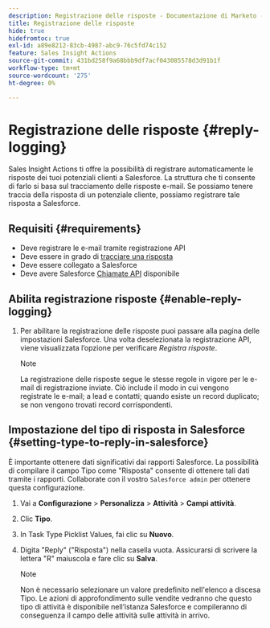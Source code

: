 ```yaml
---
description: Registrazione delle risposte - Documentazione di Marketo - Documentazione del prodotto
title: Registrazione delle risposte
hide: true
hidefromtoc: true
exl-id: a89e8212-83cb-4987-abc9-76c5fd74c152
feature: Sales Insight Actions
source-git-commit: 431bd258f9a68bbb9df7acf043085578d3d91b1f
workflow-type: tm+mt
source-wordcount: '275'
ht-degree: 0%

---
```


# Registrazione delle risposte {#reply-logging}

Sales Insight Actions ti offre la possibilità di registrare automaticamente le risposte dei tuoi potenziali clienti a Salesforce. La struttura che ti consente di farlo si basa sul tracciamento delle risposte e-mail. Se possiamo tenere traccia della risposta di un potenziale cliente, possiamo registrare tale risposta a Salesforce.

## Requisiti {#requirements}

* Deve registrare le e-mail tramite registrazione API
* Deve essere in grado di [tracciare una risposta](/help/marketo/product-docs/marketo-sales-insight/actions/send-a-sales-email/email-tracking-overview.md#how-reply-tracking-works)
* Deve essere collegato a Salesforce
* Deve avere Salesforce [Chiamate API](https://developer.salesforce.com/docs/atlas.en-us.salesforce_app_limits_cheatsheet.meta/salesforce_app_limits_cheatsheet/salesforce_app_limits_platform_api.htm) disponibile

## Abilita registrazione risposte {#enable-reply-logging}

1. Per abilitare la registrazione delle risposte puoi passare alla pagina delle impostazioni Salesforce. Una volta deselezionata la registrazione API, viene visualizzata l’opzione per verificare _Registra risposte_.

   >[!NOTE]
   >
   >La registrazione delle risposte segue le stesse regole in vigore per le e-mail di registrazione inviate. Ciò include il modo in cui vengono registrate le e-mail; a lead e contatti; quando esiste un record duplicato; se non vengono trovati record corrispondenti.

## Impostazione del tipo di risposta in Salesforce {#setting-type-to-reply-in-salesforce}

È importante ottenere dati significativi dai rapporti Salesforce. La possibilità di compilare il campo Tipo come &quot;Risposta&quot; consente di ottenere tali dati tramite i rapporti. Collaborate con il vostro `Salesforce admin` per ottenere questa configurazione.

1. Vai a **Configurazione** > **Personalizza** > **Attività** > **Campi attività**.
1. Clic **Tipo**.
1. In Task Type Picklist Values, fai clic su **Nuovo**.
1. Digita &quot;Reply&quot; (&quot;Risposta&quot;) nella casella vuota. Assicurarsi di scrivere la lettera &quot;R&quot; maiuscola e fare clic su **Salva**.

   >[!NOTE]
   >
   >Non è necessario selezionare un valore predefinito nell&#39;elenco a discesa Tipo. Le azioni di approfondimento sulle vendite vedranno che questo tipo di attività è disponibile nell’istanza Salesforce e compileranno di conseguenza il campo delle attività sulle attività in arrivo.
